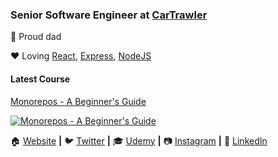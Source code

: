 ### Senior Software Engineer at [CarTrawler][cartrawler]

:boy: Proud dad

:hearts: Loving [React][react], [Express][express], [NodeJS][nodejs]

#### Latest Course

[Monorepos - A Beginner's Guide][courselink]

[![Monorepos - A Beginner's Guide][coursebanner]][courselink]

:house: [Website][website] **|** 
:bird: [Twitter][twitter] **|** 
:mortar_board: [Udemy][udemy] **|** 
:camera: [Instagram][instagram] **|** 
:necktie: [LinkedIn][linkedin]

[cartrawler]: https://cartrawler.com
[react]: https://reactjs.org
[express]: https://expressjs.com
[nodejs]: https://nodejs.org
[website]: https://robdonn.com
[twitter]: https://twitter.com/robdonncom
[udemy]: https://www.udemy.com/user/robert-donnelly-6
[instagram]: https://instagram.com/robdonncom
[linkedin]: https://www.linkedin.com/in/robdonn

[coursebanner]: https://img-a.udemycdn.com/course/480x270/3524942_7b53.jpg?O4abSnOzYCBoc9D_8xyjvQI1IX_1MysRxqV2CBuZ_eCy-JuLAWHKONwdp7_vn2Ivjaf-KmOHm0PWPVVNLI0VSQz8Lvd_TlHUKpmuA9hErhflLoUbXG1itCZkV5c
[courselink]: https://www.udemy.com/course/monorepos-a-beginners-guide/?referralCode=E533ACEE2A8D5CC736B7
